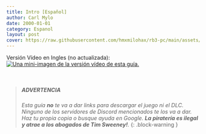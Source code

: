 ```yaml
---
title: Intro [Español]
author: Carl Mylo
date: 2000-01-01
category: Espanol
layout: post
cover: https://raw.githubusercontent.com/hmxmilohax/rb3-pc/main/assets/images/banners/rb3dx.png
---
```


Versión Vídeo en Ingles (no actualizada):  
[![Una mini-imagen de la versión vídeo de esta guía.](https://raw.githubusercontent.com/hmxmilohax/rb3-pc/main/assets/images/xtra/vidthumb.jpg)](https://www.youtube.com/watch?v=sramU-Xdhrs "How to play Rock Band 3 on PC (with RPCS3) - YouTube")

<br/>

> ##### ADVERTENCIA
>
> _Esta guía **no** te va a dar links para descargar el juego ni el DLC. Ninguno de los servidores de Discord mencionados te los va a dar. Haz tu propia copia o busque ayuda en Google. **La piratería es ilegal y atrae a los abogados de Tim Sweeney!**._
{: .block-warning  }